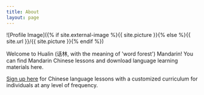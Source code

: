 ```yaml
---
title: About
layout: page
---
```

![Profile Image]({% if site.external-image %}{{ site.picture }}{% else %}{{ site.url }}/{{ site.picture }}{% endif %})

<p> Welcome to Hualin (话林, with the meaning of 'word forest') Mandarin! You can find Mandarin Chinese lessons and download language learning materials here. </p>

<p  style="text-align:justify"> 
<A HREF="https://forms.gle/Y1nE3Xn11RNffQwN6">Sign up here</A> for Chinese language lessons with a customized curriculum for individuals at any level of frequency.
</p> 
 
